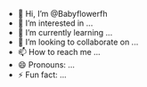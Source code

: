 - 👋 Hi, I’m @Babyflowerfh
- 👀 I’m interested in ...
- 🌱 I’m currently learning ...
- 💞️ I’m looking to collaborate on ...
- 📫 How to reach me ...
- 😄 Pronouns: ...
- ⚡ Fun fact: ...

<!---
Babyflowerfh/Babyflowerfh is a ✨ special ✨ repository because its `README.md` (this file) appears on your GitHub profile.
You can click the Preview link to take a look at your changes.
--->
